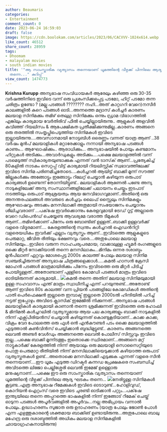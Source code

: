 ```yaml
---
author: Beaumaris
categories:
- Entertainment
comment_count: 0
date: 2023-06-24 16:59:03
draft: false
image: https://cdn.boolokam.com/articles/2023/06/CACVVV-1024x614.webp
like_count: 46512
share_count: 28959
tags:
- Dhoomam
- malayalam movies
- south indian movies
title: '"ആ സാംസ്കാരിക വ്യത്യാസം തന്നെയാണ് ധൂമത്തിന്റെ വീഴ്ചക്ക് പിന്നിലെ ആദ്യ ഘടകം
  തന്നെ..." കുറിപ്പ്'
view_count: 1474773
---
```


**Krishna Kurupp** അന്യഭാഷ സംവിധായകർ ആരേലും കഴിഞ്ഞ ഒരു 30-35 വർഷത്തിനിടെ ഇവിടെ വന്ന് ഒരു പ്രശംസിക്കപ്പെട്ട പടമോ, ഹിറ്റ് പടമോ തന്ന ചരിത്രം ഉണ്ടോ ? (മല്ലു പടങ്ങൾ ???????? നഹി...അത് കാറ്റഗറി വേറെ)നസീർ കാലങ്ങളിൽ കുറെ പടങ്ങൾ ഓടി...അന്നത്തെ മദ്രാസ് കൾച്ചർ കാരണം മലയാള സിനിമക്കും തമിഴ് തെലുഗു സിനിമക്കും ഒന്നും ഡ്രാമ വിഭാഗത്തിൽ എങ്കിലും കാര്യമായ വേർതിരിവ് ഫീൽ ചെയ്യില്ലായിരുന്നു.. ആളുകൾ അളവിൽ കവിഞ്ഞ് റിയലിസം & ആപേക്ഷികത പ്രതീക്ഷിക്കുന്നുമില്ല..കാരണം അങ്ങനെ ഒരു തരത്തിൽ സംതൃപ്തിപെടുത്തിയ സിനിമകൾ ഇവിടെ ഇല്ലായിരുന്നു....അവസാനമായി നോട്ടബിൾ ഒരെണ്ണം വന്നത് യാത്ര ആണ് ..38 വർഷം മുൻപ് [](https://cdn.boolokam.com/articles/2023/06/QDFFF.webp)മലയാളികൾ മറ്റാരേക്കാളും നന്നായി അന്യഭാഷ പടങ്ങൾ കാണും... ആഘോഷിക്കും.. ആരാധിക്കും... അന്യഭാഷയിൽ പോയും കണ്ടമാനം ഹിറ്റുകൾ അടിക്കും...അവാർഡുകളും അടിക്കും....പക്ഷെ മലയാളത്തിൽ വന്ന് പടമെടുത്ത് സ്വീകാര്യതയുണ്ടാക്കുക എന്നത് വൻ ടാസ്‌ക് ആണ്...പ്രത്യേകിച്ച് 80കളിൽ നാടകം സെറ്റപ്പ് വിട്ട് കാര്യമായി റിയലിസ്റ്റിക് സ്വഭാവത്തിലേക്ക് ഇവിടെ സിനിമ പരിണമിച്ചതോടെ....കൾച്ചറൽ ആയിട്ട് ബാക്കി മൂന്ന് സൗത്ത് ജില്ലകൾക്കും അങ്ങോട്ടും ഇങ്ങോട്ടും റിലേറ്റ് ചെയ്യാൻ കഴിയുന്ന ഒരുപാട് കാര്യങ്ങൾ ഉണ്ടെന്ന് തോന്നിയിട്ടുണ്ട്.. മലയാളികൾ ആണേൽ പണ്ടേ അന്യ നാടുകളിലേക്ക് അന്യ സംസ്ഥാനങ്ങളിലേക്ക് പലായനം ചെയ്തും ഇടപാട് നടത്തിയും ഒരുപാട് ആശ്രയത്വം ആയ ജനവിഭാഗവുമാണ്..അതിന്റെ ഒരു അനന്തരഫലങ്ങൾ അവരുടെ കൾച്ചറും ലൈഫ് സ്റ്റൈലും സിനിമകളും ആഘോഷവും അടക്കം മനസിലാക്കി അതുമായി സംയോജനം ചെയ്യാനും ശീലിച്ചവരാണ് ...പക്‌ഷേ ഇവർക്കൊന്നും കേരളവുമായി ട്രേഡ് റൂട്ട് അല്ലാതെ വേറെ ഡിപെൻഡ് ചെയ്യേണ്ട ആവശ്യമേ വരാത്ത ടീമുകൾ ആണ്...തമിഴർക്കാണ് പിന്നേം ഒരു ബോണ്ടിങ് ഉള്ളത്..ബാക്കി ഉള്ളവർക്ക് വളരെ വിദൂരമാണ്.... കേരളത്തിന്റെ സ്വന്തം കൾച്ചറൽ ഐഡൻറിറ്റി വളരെയധികം ഇവർക്ക് എല്ലാം വ്യത്യസ്തം ആണ്...ഇവിടത്തെ ആളുകളുടെ പെരുമാറ്റ, ജീവിത രീതിയും ഭക്ഷണവും വരെ....അതുപോലെ മലയാള സിനിമയും...ഇവിടെ വരുന്ന സാഹചര്യപരമായ, വാക്കാലുള്ള ഹ്യൂമർ രംഗങ്ങളുടെ ഒക്കെ മീറ്റർ നോക്കിയാൽ തന്നെ മനസിലാകും...മിനിമം ഒന്നര ദശാബ്ദം മുൻപിലാണ് ഏറ്റവും മോശപ്പെട്ട 2000s കാലത്ത് പോലും മലയാള സിനിമ സഞ്ചരിച്ചിരുന്നത് അന്യഭാഷ ചിത്രങ്ങളെക്കാൾ.....കമൽ ഹാസൻ ക്രേസി മോഹൻ പടങ്ങൾ മാത്രമായിരിക്കും പിന്നേം ഇവിടത്തെ ഒരു മീറ്റർ പിടിച്ച് പോയിട്ടുള്ളത്..അതോണ്ടാണ് പുള്ളിടെ കോമഡി പടങ്ങൾ മാത്രം ഇവിടെ ഓടിയിരുന്നത് കാര്യമായി... [![](https://cdn.boolokam.com/articles/2023/06/CACVVV-1024x614.webp)](https://cdn.boolokam.com/articles/2023/06/CACVVV.webp)കമൽ തന്നെ അതിന് മലയാള സിനിമയുമായി ഉള്ള സഹവാസം എന്ത് മാത്രം സ്വാധീനിച്ചു എന്ന് പറയുന്നുണ്ട്...അതോണ്ട് ആണ് ഇവിടെ 80s കാലത്ത് വന്ന പ്രിയൻ പടങ്ങളിലേ കോമഡികൾ അതിന്റെ പാതി പെർഫെക്ഷൻ ഇല്ലാതെ ഇമ്പാക്ട് ഇല്ലാതെ 2000sൽ ഹിന്ദിയിൽ പറിച്ച് നട്ടത് ഇപ്പോഴും അവിടെ ക്ലാസിക് ഇമേജിൽ നിക്കുന്നത്...അന്യഭാഷ പടങ്ങൾ മലയാളികൾ കാര്യമായി കാണാൻ തന്നെ ശ്രമിക്കുന്നത് ഇവിടത്തെ ഒരു ഹോംലി & മിനിമൽ കൾച്ചറലിൽ വ്യത്യസ്തമായ ആയ പല കാര്യങ്ങളും ബാക്കി നാടുകളിൽ നിന്ന് എക്സ്പീരിയൻസ് ചെയ്യാൻ കഴിയുന്നത് കൊണ്ടുകൂടിയാണ്...കാക്ക കാക്ക, വിക്രം വേദ പോലത്തെ ഒരു ഫുൾ ഒൻ എൻകൗണ്ടർ പടം ഒക്കെ മലയാളത്തിൽ എടുത്താൽ കൺവിൻസ്‌ ചെയ്യിക്കാൻ ബുദ്ധിമുട്ടുണ്ട്.. കാരണം അങ്ങനത്തെ ലെവൽ അണ്ടർ വേൾഡും അങ്ങനത്തെ ലെവൽ പോലീസ് സിസ്റ്റവും ഇവിടെ ഇല്ല...പക്ഷെ ബാക്കി മൂന്നിടത്തും ഇതൊക്കെ സ്ഥിരമാണ്...അങ്ങനെ മറ്റ് നാട്ടുകാർക്ക് കേരളത്തിൽ നിന്ന് ആയാലും ഒരു മലയാളി സൊസൈറ്റിയുടെ പൊതു പെരുമാറ്റ രീതിയിൽ നിന്ന് മനസിലാക്കിയെടുക്കാൻ കഴിയാത്ത ഒരുപാട് വ്യത്യസ്തതകൾ ഉണ്ട്...അതൊക്കെ മനസിലാക്കി എടുക്കുക എന്നത് വളരെ സീൻ തന്നെയാണ്....ഈ ധൂമം എടുത്ത ഡിറക്ടർ കന്നഡ പ്രേക്ഷകരെ സംബന്ധിച്ച് അവിടത്തെ ലിജോ പെല്ലിശ്ശേരി ലെവൽ ഇമേജ് ഉള്ളൊരു മനുഷ്യനാണ്....പക്ഷെ ഈ ഒരു സാംസ്കാരിക വ്യത്യാസം തന്നെയാണ് ധൂമത്തിന്റെ വീഴ്ചക്ക് പിന്നിലെ ആദ്യ ഘടകം തന്നെ... [![](https://cdn.boolokam.com/articles/2023/06/FWFFG-1024x569.jpg)](https://cdn.boolokam.com/articles/2023/06/FWFFG.jpg)നേരിട്ടുള്ള സിനിമകൾ കൂട്ടണ്ട..എത്ര അന്യഭാഷ റീമേക്കുകൾ ഇവിടെ ഓടാറുണ്ട്...ഹോളിവുഡ്, കൊറിയൻ ഐറ്റംസ് വരെ ഇവിടെ ചുരണ്ടി ഓടിക്കാൻ പറ്റും...പക്‌ഷേ ഇന്ത്യയിലെ തന്നെ അപ്പുറത്തെ ഭാഷകളിൽ നിന്ന് ഇങ്ങോട് റീമേക് ചെയ്ത് ഓടുന്ന പടങ്ങൾ അപൂർവങ്ങളിൽ അപൂർവം...നല്ല അഭിപ്രായം വന്നാൽ പോലും..ഉദ്ധാഹരണം സുജാത ഒരു ഉദാഹരണം (യാത്ര പോലും ജോൺ പോൾ എന്ന എഴുത്തുകാരന്റെ ശക്തമായ ബാക്കിങ് ഉണ്ടായിരുന്നു...അതുപോലെ ബാലു മഹേന്ദ്ര ഒരു ദശാബ്ദത്തിൽ അധികം മലയാള സിനിമകളിൽ ഛായാഗ്രഹകനായിരുന്നു)